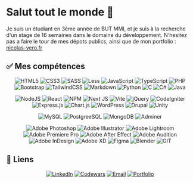 # Salut tout le monde 👋

Je suis un étudiant en 3ème année de BUT MMI, et je suis à la recherche d'un stage de 16 semaines dans le domaine du développement. 
N'hesitez pas a faire le tour de mes dépots publics, ainsi que de mon portfolio : [nicolas-vero.fr](https://nicolas-vero.fr/)

## ✅ Mes compétences

<!-- Languages -->
<p align='center'>
<img src="https://img.shields.io/badge/html5-%23E34F26.svg?style=for-the-badge&logo=html5&logoColor=white" alt="HTML5">
<img src="https://img.shields.io/badge/css3-%231572B6.svg?style=for-the-badge&logo=css3&logoColor=white" alt="CSS3">
<img src="https://img.shields.io/badge/SASS-hotpink.svg?style=for-the-badge&logo=SASS&logoColor=white" alt="SASS">
<img src="https://img.shields.io/badge/less-%231D365D?style=for-the-badge&logo=less" alt="Less">
<img src="https://img.shields.io/badge/javascript-%23323330.svg?style=for-the-badge&logo=javascript&logoColor=%23F7DF1E" alt="JavaScript">
<img src="https://img.shields.io/badge/typescript-%23007ACC.svg?style=for-the-badge&logo=typescript&logoColor=white" alt="TypeScript">
<img src="https://img.shields.io/badge/php-%23777BB4.svg?style=for-the-badge&logo=php&logoColor=white" alt="PHP">
<img src="https://img.shields.io/badge/bootstrap-%238511FA.svg?style=for-the-badge&logo=bootstrap&logoColor=white" alt="Bootstrap">
<img src="https://img.shields.io/badge/tailwindcss-%2338B2AC.svg?style=for-the-badge&logo=tailwind-css&logoColor=white" alt="TailwindCSS">
<img src="https://img.shields.io/badge/markdown-%23000000.svg?style=for-the-badge&logo=markdown&logoColor=white" alt="Markdown">
<img src="https://img.shields.io/badge/python-3670A0?style=for-the-badge&logo=python&logoColor=white" alt="Python">
<img src="https://img.shields.io/badge/C-%23033963?style=for-the-badge&logo=C&logoColor=white" alt="C">
<img src="https://img.shields.io/badge/C%23-%23512BD4?style=for-the-badge&logo=c%23" alt="C#">
<img src="https://img.shields.io/badge/Java-%2362216b?style=for-the-badge" alt="Java">
</p>

<!-- Framework / Bibliotheque / CMS -->
<p align='center'>
<img src="https://img.shields.io/badge/node.js-6DA55F?style=for-the-badge&logo=node.js&logoColor=white" alt="NodeJS">
<img src="https://img.shields.io/badge/react-%2320232a.svg?style=for-the-badge&logo=react&logoColor=%2361DAFB" alt="React">
<img src="https://img.shields.io/badge/NPM-%23CB3837.svg?style=for-the-badge&logo=npm&logoColor=white" alt="NPM">
<img src="https://img.shields.io/badge/Next-black?style=for-the-badge&logo=next.js&logoColor=white" alt="Next JS">
<img src="https://img.shields.io/badge/vite-%23646CFF.svg?style=for-the-badge&logo=vite&logoColor=white" alt="Vite">
<img src="https://img.shields.io/badge/jquery-%230769AD?style=for-the-badge&logo=jquery&logoColor=white" alt="jQuery">
<img src="https://img.shields.io/badge/code%20igniter-%23EF4223?style=for-the-badge&logo=codeigniter&logoColor=white" alt="CodeIgniter">
<img src="https://img.shields.io/badge/express.js-%23404d59.svg?style=for-the-badge&logo=express&logoColor=%2361DAFB" alt="Express.js">
<img src="https://img.shields.io/badge/chart.js-F5788D.svg?style=for-the-badge&logo=chart.js&logoColor=white" alt="Chart.js">
<img src="https://img.shields.io/badge/WordPress-%23117AC9.svg?style=for-the-badge&logo=WordPress&logoColor=white" alt="WordPress">
<img src="https://img.shields.io/badge/drupal-%230678BE?style=for-the-badge&logo=drupal&logoColor=white" alt="Drupal">
<img src="https://img.shields.io/badge/unity-%23000000?style=for-the-badge&logo=unity&logoColor=white" alt="Unity">
</p>

<!-- DB -->
<p align='center'>
<img src="https://img.shields.io/badge/MySQL-%234479A1?style=for-the-badge&logo=mysql&logoColor=white" alt="MySQL">
<img src="https://img.shields.io/badge/postgresql-%234169E1?style=for-the-badge&logo=postgresql&logoColor=white" alt="PostgreeSQL">
<img src="https://img.shields.io/badge/mongodb-%2347A248?style=for-the-badge&logo=mongodb&logoColor=white" alt="MongoDB">
<img src="https://img.shields.io/badge/adminer-%2334567C?style=for-the-badge&logo=adminer&logoColor=white" alt="Adminer">
</p>

<!-- Logiciel / Suite Adobe -->
<p align='center'>
<img src="https://img.shields.io/badge/Adobe%20photoshop-%230F3555?style=for-the-badge&logo=adobe%20photoshop&logoColor=white" alt="Adobe Photoshop">
<img src="https://img.shields.io/badge/Adobe%20illustrator-%23C37100?style=for-the-badge&logo=adobe%20illustrator&logoColor=white" alt="Adobe Illustrator">
<img src="https://img.shields.io/badge/Adobe%20Lightroom-31A8FF.svg?style=for-the-badge&logo=Adobe%20Lightroom&logoColor=white" alt="Adobe Lightroom">
<img src="https://img.shields.io/badge/Adobe%20Premiere%20Pro-9999FF.svg?style=for-the-badge&logo=Adobe%20Premiere%20Pro&logoColor=white" alt="Adobe Premiere Pro">
<img src="https://img.shields.io/badge/adobe%20after%20effet-%23000058?style=for-the-badge&logo=adobeaftereffects&logoColor=white" alt="Adobe After Effect">
<img src="https://img.shields.io/badge/Adobe%20audition-%23006451?style=for-the-badge&logo=adobe%20audition&logoColor=white" alt="Adobe Audition">
<img src="https://img.shields.io/badge/adobe%20indesign-%23831535?style=for-the-badge&logo=adobeindesign&logoColor=white" alt="Adobe InDesign">
<img src="https://img.shields.io/badge/Adobe%20XD-%23742269?style=for-the-badge&logo=adobe%20xd&logoColor=white" alt="Adobe XD">
<img src="https://img.shields.io/badge/figma-%23F24E1E.svg?style=for-the-badge&logo=figma&logoColor=white" alt="Figma">
<img src="https://img.shields.io/badge/blender-%23F5792A.svg?style=for-the-badge&logo=blender&logoColor=white" alt="Blender">
<img src="https://img.shields.io/badge/git-%23E84D31?style=for-the-badge&logo=git&logoColor=white" alt="GIT">
</p>



## 🔗 Liens 

<p align="center">
<a href="https://linkedin.com/in/nicolas-vero"><img src="https://img.shields.io/badge/LinkedIn-0077B5?style=for-the-badge&logo=linkedin&logoColor=white" alt="LinkedIn"></a>
<a href="https://www.codewars.com/users/NicolasVero/stats"><img src="https://img.shields.io/badge/codewars-%23B1361E?style=for-the-badge&logo=codewars&logoColor=white" alt="Codewars"></a>
<a href="mailto:nicolasvero03@gmail.com"><img src="https://img.shields.io/badge/nicolasvero03@gmail.com-399D72?style=for-the-badge&logo=gmail&logoColor=white" alt="Email"></a>
<a href="https://nicolas-vero.fr"><img src="https://img.shields.io/badge/Mon%20Portfolio-1b73a6?style=for-the-badge&logo=link&logoColor=white" alt="Portfolio"></a>
</p>
